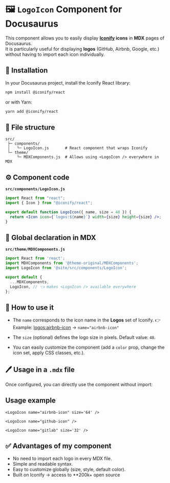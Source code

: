 # 🖼️ `LogoIcon` Component for Docusaurus

This component allows you to easily display **[Iconify](https://icon-sets.iconify.design/) icons** in **MDX** pages of Docusaurus.  
It is particularly useful for displaying **logos** (GitHub, Airbnb, Google, etc.) without having to import each icon individually.



## 🚀 Installation

In your Docusaurus project, install the Iconify React library:

```bash
npm install @iconify/react
```

or with Yarn:

```bash
yarn add @iconify/react
```



## 📂 File structure

```
src/
 ├─ components/
 │   └─ LogoIcon.js       # React component that wraps Iconify
 └─ theme/
     └─ MDXComponents.js  # Allows using <LogoIcon /> everywhere in MDX
```


## ⚙️ Component code

**`src/components/LogoIcon.js`**

```jsx
import React from "react";
import { Icon } from "@iconify/react";

export default function LogoIcon({ name, size = 48 }) {
  return <Icon icon={`logos:${name}`} width={size} height={size} />;
}
```



## 🔗 Global declaration in MDX

**`src/theme/MDXComponents.js`**

```jsx
import React from 'react';
import MDXComponents from '@theme-original/MDXComponents';
import LogoIcon from '@site/src/components/LogoIcon';

export default {
  ...MDXComponents,
  LogoIcon, // 👈 makes <LogoIcon /> available everywhere
};
```


## 📌 How to use it

* The `name` corresponds to the icon name in the **Logos** set of Iconify.
  👉 Example: [logos\:airbnb-icon](https://icon-sets.iconify.design/logos/airbnb-icon/) → `name="airbnb-icon"`

* The `size` (optional) defines the logo size in pixels.
  Default value: `48`.

* You can easily customize the component (add a `color` prop, change the icon set, apply CSS classes, etc.).

## 🖊️ Usage in a `.mdx` file

Once configured, you can directly use the component without import:


## Usage example

```mdx
<LogoIcon name="airbnb-icon" size='64' />

<LogoIcon name="github-icon" />

<LogoIcon name="gitlab" size='32' />
```

## ✅ Advantages of my component

* No need to import each logo in every MDX file.
* Simple and readable syntax.
* Easy to customize globally (size, style, default color).
* Built on Iconify → access to **200k+ open source
